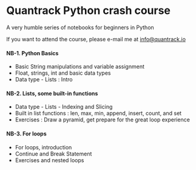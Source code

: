 # Quantrack Python crash course
A very humble series of notebooks for beginners in Python

If you want to attend the course, please e-mail me at info@quantrack.io

#### NB-1. Python Basics

* Basic String manipulations and variable assignment 
* Float, strings, int and basic data types
* Data type - Lists : Intro 

#### NB-2. Lists, some built-in functions

* Data type - Lists - Indexing and Slicing
* Built in list functions : len, max, min, append, insert, count, and set
* Exercises : Draw a pyramid, get prepare for the great loop experience

#### NB-3. For loops

* For loops, introduction
* Continue and Break Statement
* Exercises and nested loops

